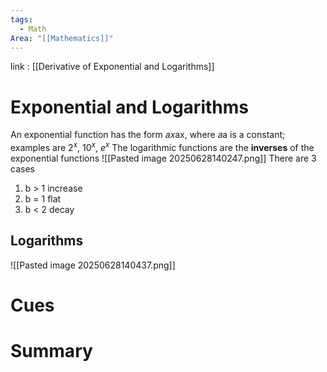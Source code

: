 ```yaml
---
tags:
  - Math
Area: "[[Mathematics]]"
---
```

link : [[Derivative of Exponential and Logarithms]]
# Exponential and Logarithms
An exponential function has the form 𝑎𝑥ax, where 𝑎a is a constant; examples are $2^x$, $10^x$, $e^x$ The logarithmic functions are the **inverses** of the exponential functions
![[Pasted image 20250628140247.png]]
There are 3 cases
1. b > 1 increase
2. b = 1 flat
3. b < 2 decay
## Logarithms
![[Pasted image 20250628140437.png]]



# Cues
# Summary
```

```